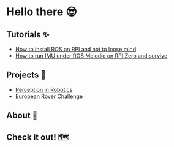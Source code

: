 # Hello there 😎

## Tutorials ✨
- [How to install ROS on RPI and not to loose mind](ros4rpi.md)
- [How to run IMU under ROS Melodic on RPI Zero and survive](imu4rpi.md)

## Projects 🚧

- [Perception in Robotics](perception_in_robotics.md)
- [European Rover Challenge](erc.md)

## About 🛀

## Check it out! 🗺️

